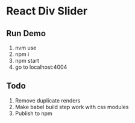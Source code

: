 # React Div Slider

## Run Demo
1. nvm use
2. npm i
3. npm start
4. go to localhost:4004

## Todo
1. Remove duplicate renders
2. Make babel build step work with css modules
3. Publish to npm
